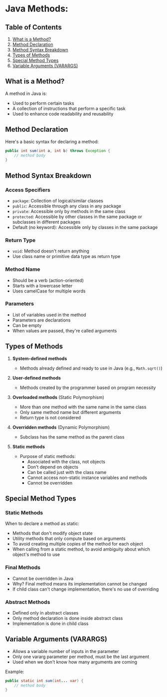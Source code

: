 # Java Methods:

## Table of Contents
1. [What is a Method?](#what-is-a-method)
2. [Method Declaration](#method-declaration)
3. [Method Syntax Breakdown](#method-syntax-breakdown)
4. [Types of Methods](#types-of-methods)
5. [Special Method Types](#special-method-types)
6. [Variable Arguments (VARARGS)](#variable-arguments-varargs)

## What is a Method?

A method in Java is:
- Used to perform certain tasks
- A collection of instructions that perform a specific task
- Used to enhance code readability and reusability

## Method Declaration

Here's a basic syntax for declaring a method:

```java
public int sum(int a, int b) throws Exception {
    // method body
}
```

## Method Syntax Breakdown

### Access Specifiers
- `package`: Collection of logical/similar classes
- `public`: Accessible through any class in any package
- `private`: Accessible only by methods in the same class
- `protected`: Accessible by other classes in the same package or subclasses in different packages
- Default (no keyword): Accessible only by classes in the same package

### Return Type
- `void`: Method doesn't return anything
- Use class name or primitive data type as return type

### Method Name
- Should be a verb (action-oriented)
- Starts with a lowercase letter
- Uses camelCase for multiple words

### Parameters
- List of variables used in the method
- Parameters are declarations
- Can be empty
- When values are passed, they're called arguments

## Types of Methods

1. **System-defined methods**
   - Methods already defined and ready to use in Java (e.g., `Math.sqrt()`)

2. **User-defined methods**
   - Methods created by the programmer based on program necessity

3. **Overloaded methods** (Static Polymorphism)
   - More than one method with the same name in the same class
   - Only same method name but different arguments
   - Return type is not considered

4. **Overridden methods** (Dynamic Polymorphism)
   - Subclass has the same method as the parent class

5. **Static methods**
   - Purpose of static methods:
     - Associated with the class, not objects
     - Don't depend on objects
     - Can be called just with the class name
     - Cannot access non-static instance variables and methods
     - Cannot be overridden

## Special Method Types

### Static Methods
When to declare a method as static:
- Methods that don't modify object state
- Utility methods that only compute based on arguments
- To avoid creating multiple copies of the method for each object
- When calling from a static method, to avoid ambiguity about which object's method to use

### Final Methods
- Cannot be overridden in Java
- Why? Final method means its implementation cannot be changed
- If child class can't change implementation, there's no use of overriding

### Abstract Methods
- Defined only in abstract classes
- Only method declaration is done inside abstract class
- Implementation is done in child class

## Variable Arguments (VARARGS)
- Allows a variable number of inputs in the parameter
- Only one vararg parameter per method, must be the last argument
- Used when we don't know how many arguments are coming

Example:
```java
public static int sum(int... var) {
    // method body
}
```
